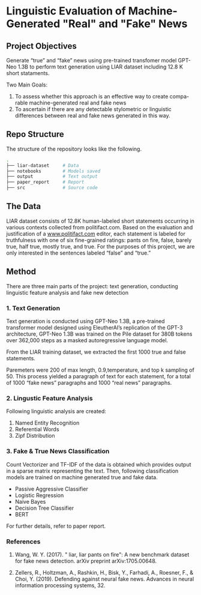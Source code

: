# Linguistic Evaluation of Machine-Generated "Real" and "Fake" News

## Project Objectives
Generate “true” and “fake” news using pre-trained transfomer model GPT-Neo 1.3B to perform text generation using LIAR dataset including 12.8 K short stataments.

Two Main Goals:
1. To assess whether this approach is an effective way to create compa- rable machine-generated real and fake news
2. To ascertain if there are any detectable stylometric or linguistic differences between real and fake news generated in this way.

## Repo Structure

The structure of the repository looks like the following.

```bash
.
├── liar-dataset     # Data
├── notebooks        # Models saved
├── output           # Text output
├── paper_report     # Report
├── src              # Source code
```

## The Data

LIAR dataset consists of 12.8K human-labeled short statements occurring in various contexts collected from politifact.com. 
Based on the evaluation and justification of a www.politifact.com editor, each statement is labeled for truthfulness with one of six fine-grained ratings: pants on fire, false, barely true, half true, mostly true, and true. For the purposes of this project, we are only interested in the sentences labeled “false” and “true.” 

## Method

There are three main parts of the project: text generation, conducting linguistic feature analysis and fake new detection 

### 1. Text Generation

Text generation is conducted using GPT-Neo 1.3B, a pre-trained transformer model designed using EleutherAI’s replication of the GPT-3 architecture, GPT-Neo 1.3B was trained on the Pile dataset for 380B tokens over 362,000 steps as a masked autoregressive language model.

From the LIAR training dataset, we extracted the first 1000 true and false statements. 

Paremeters were 200 of max length, 0.9,temperature, and top k sampling of 50. This process yielded a paragraph of text for each statement, for a total of 1000 “fake news” paragraphs and 1000 “real news” paragraphs.

### 2. Lingustic Feature Analysis

Following linguistic analysis are created:

1. Named Entity Recognition
2. Referential Words
3. Zipf Distribution


### 3. Fake & True News Classification

Count Vectorizer and TF-IDF of the data is obtained which provides output in a sparse matrix representing the text. Then, following classification models are trained on machine generated true and fake data.

* Passive Aggressive Classifier
* Logistic Regression
* Naive Bayes
* Decision Tree Classifier
* BERT

For further details, refer to paper report. 
### References

1. Wang, W. Y. (2017). " liar, liar pants on fire": A new benchmark dataset for fake news detection. arXiv preprint arXiv:1705.00648.

2. Zellers, R., Holtzman, A., Rashkin, H., Bisk, Y., Farhadi, A., Roesner, F., & Choi, Y. (2019). Defending against neural fake news. Advances in neural information processing systems, 32. 
